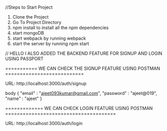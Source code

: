 //Steps to Start Project

1. Clone the Project
2. Go To Project Directory
3. npm install to install all the npm dependencies
4. start mongoDB
5. start webpack by running webpack
6. start the server by running  npm start


// HELLO I ALSO ADDED THE BACKEND FEATURE FOR SIGNUP AND LOGIN USING PASSPORT 

=========== WE CAN CHECK THE SIGNUP FEATURE USING POSTMAN =========================== 

 URL: http://localhost:3000/auth/signup

body 
{
   "email" : "ajeet093kumar@gmail.com",
   "password" : "ajeet@019",
   "name" : "ajeet"
}

============= WE CAN CHECK LOGIN FEATURE USING POSTMAN ======================================

URL: http://localhost:3000/auth/login
